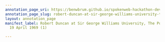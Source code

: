 ```yaml
---
annotation_page_uri: https://benwbrum.github.io/spokenweb-hackathon-development-noterms/annotations/robert-duncan-at-sir-george-williams-university-the-poetry-series-19-april-1969-1--canvas-1-robert-duncan.json
annotation_page_slug: robert-duncan-at-sir-george-williams-university-the-poetry-series-19-april-1969-1--canvas-1-robert-duncan
layout: annotation_page
manifest_label: Robert Duncan at Sir George Williams University, The Poetry Series,
  19 April 1969 (1)

---
```

